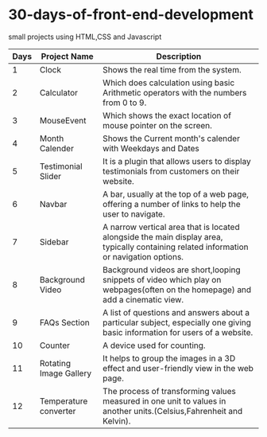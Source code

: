 # 30-days-of-front-end-development
small projects using HTML,CSS and Javascript

|Days | Project Name  | Description |
|----|--------------|-------------|
|  1  | Clock  |Shows the real time from the system. |
 | 2  | Calculator  | Which does calculation using basic Arithmetic operators with the numbers from 0 to 9. |
|  3  | MouseEvent  | Which shows the exact location of mouse pointer on the screen.|
|  4  | Month Calender | Shows the Current month's calender with Weekdays and Dates  |
|  5  | Testimonial Slider | It is a plugin that allows users to display testimonials from customers on their website. |
|  6  | Navbar |A bar, usually at the top of a web page, offering a number of links to help the user to navigate. |
|  7  | Sidebar |A narrow vertical area that is located alongside the main display area, typically containing related information or navigation options. |
|  8  | Background Video | Background videos are short,looping snippets of video which play on webpages(often on the homepage) and add a cinematic view.|
|  9  | FAQs Section | A list of questions and answers about a particular subject, especially one giving basic information for users of a website. |
|  10  | Counter  | A device used for counting. |
|  11  | Rotating Image Gallery   | It helps to group the images in a 3D effect and user-friendly view in the web page.|
|  12  | Temperature converter | The process of transforming values measured in one unit to values in another units.(Celsius,Fahrenheit and Kelvin). |


